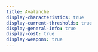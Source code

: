 ```yaml
---
title: Avalanche
display-characteristics: true
display-current-thresholds: true
display-general-info: true
display-cost: true
display-weapons: true
---
```

